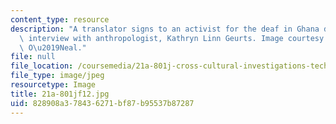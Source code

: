 ```yaml
---
content_type: resource
description: "A translator signs to an activist for the deaf in Ghana during an ethnographic\
  \ interview with anthropologist, Kathryn Linn Geurts. Image courtesy of James E.\
  \ O\u2019Neal."
file: null
file_location: /coursemedia/21a-801j-cross-cultural-investigations-technology-and-development-fall-2012/828908a378436271bf87b95537b87287_21a-801jf12.jpg
file_type: image/jpeg
resourcetype: Image
title: 21a-801jf12.jpg
uid: 828908a3-7843-6271-bf87-b95537b87287
---
```

